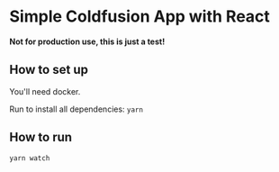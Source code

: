 # Simple Coldfusion App with React

**Not for production use, this is just a test!**

## How to set up
You'll need docker.

Run to install all dependencies:
`yarn`

## How to run
`yarn watch`
